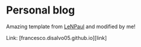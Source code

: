 # Personal blog

Amazing template from [LeNPaul][lagrange] and modified by me!

Link: [francesco.disalvo05.github.io][link]

[lagrange]: https://github.com/LeNPaul/Lagrange